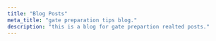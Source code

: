```yaml
---
title: "Blog Posts"
meta_title: "gate preparation tips blog."
description: "this is a blog for gate prepartion realted posts."
---
```

